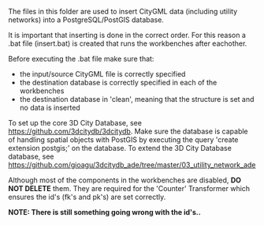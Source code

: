 The files in this folder are used to insert CityGML data (including utility networks) into a PostgreSQL/PostGIS database.

It is important that inserting is done in the correct order.
For this reason a .bat file (insert.bat) is created that runs the workbenches after eachother.

Before executing the .bat file make sure that:
- the input/source CityGML file is correctly specified
- the destination database is correctly specified in each of the workbenches
- the destination database in 'clean', meaning that the structure is set and no data is inserted

To set up the core 3D City Database, see https://github.com/3dcitydb/3dcitydb. Make sure the database is capable of handling spatial objects with PostGIS by executing the query 'create extension postgis;' on the database.
To extend the 3D City Database database, see https://github.com/gioagu/3dcitydb_ade/tree/master/03_utility_network_ade

Although most of the components in the workbenches are disabled, <b>DO NOT DELETE</b> them. 
They are required for the 'Counter' Transformer which ensures the id's (fk's and pk's) are set correctly.

<b>NOTE: There is still something going wrong with the id's..</b>




